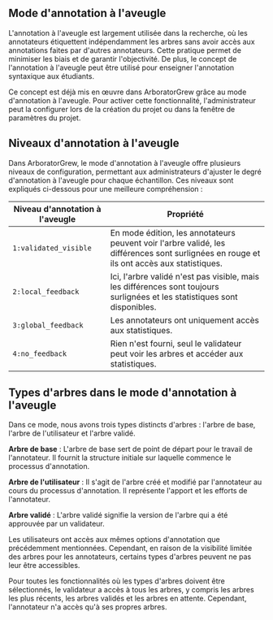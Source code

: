 ## Mode d'annotation à l'aveugle

L'annotation à l'aveugle est largement utilisée dans la recherche, où les annotateurs étiquettent indépendamment les arbres sans avoir accès aux annotations faites par d'autres annotateurs. Cette pratique permet de minimiser les biais et de garantir l'objectivité. De plus, le concept de l'annotation à l'aveugle peut être utilisé pour enseigner l'annotation syntaxique aux étudiants.

Ce concept est déjà mis en œuvre dans ArboratorGrew grâce au mode d'annotation à l'aveugle. Pour activer cette fonctionnalité, l'administrateur peut la configurer lors de la création du projet ou dans la fenêtre de paramètres du projet.

## Niveaux d'annotation à l'aveugle

Dans ArboratorGrew, le mode d'annotation à l'aveugle offre plusieurs niveaux de configuration, permettant aux administrateurs d'ajuster le degré d'annotation à l'aveugle pour chaque échantillon. Ces niveaux sont expliqués ci-dessous pour une meilleure compréhension :

| Niveau d'annotation à l'aveugle | Propriété |
| ------------------- |--------------------------------------------------------------------------  |
| `1:validated_visible`| <div style="width:100%">En mode édition, les annotateurs peuvent voir l'arbre validé, les différences sont surlignées en rouge et ils ont accès aux statistiques.</div>|
| `2:local_feedback`|<div style="width:100%">Ici, l'arbre validé n'est pas visible, mais les différences sont toujours surlignées et les statistiques sont disponibles.</div> |
|`3:global_feedback`|Les annotateurs ont uniquement accès aux statistiques.|
|`4:no_feedback`|<div style="width:100%">Rien n'est fourni, seul le validateur peut voir les arbres et accéder aux statistiques.</div>|


## Types d'arbres dans le mode d'annotation à l'aveugle

Dans ce mode, nous avons trois types distincts d'arbres : l'arbre de base, l'arbre de l'utilisateur et l'arbre validé.

**Arbre de base** : L'arbre de base sert de point de départ pour le travail de l'annotateur. Il fournit la structure initiale sur laquelle commence le processus d'annotation.

**Arbre de l'utilisateur** : Il s'agit de l'arbre créé et modifié par l'annotateur au cours du processus d'annotation. Il représente l'apport et les efforts de l'annotateur.

**Arbre validé** : L'arbre validé signifie la version de l'arbre qui a été approuvée par un validateur.

Les utilisateurs ont accès aux mêmes options d'annotation que précédemment mentionnées. Cependant, en raison de la visibilité limitée des arbres pour les annotateurs, certains types d'arbres peuvent ne pas leur être accessibles.

Pour toutes les fonctionnalités où les types d'arbres doivent être sélectionnés, le validateur a accès à tous les arbres, y compris les arbres les plus récents, les arbres validés et les arbres en attente. Cependant, l'annotateur n'a accès qu'à ses propres arbres.




